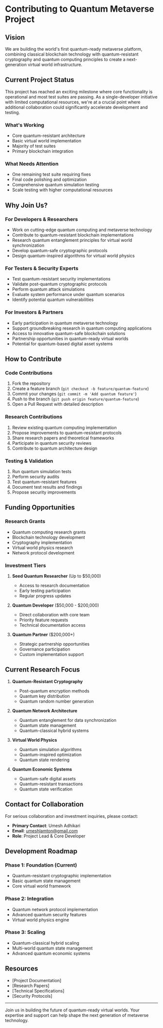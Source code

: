 # Contributing to Quantum Metaverse Project

## Vision
We are building the world's first quantum-ready metaverse platform, combining classical blockchain technology with quantum-resistant cryptography and quantum computing principles to create a next-generation virtual world infrastructure.

## Current Project Status

This project has reached an exciting milestone where core functionality is operational and most test suites are passing. As a single-developer initiative with limited computational resources, we're at a crucial point where additional collaboration could significantly accelerate development and testing.

### What's Working
- Core quantum-resistant architecture
- Basic virtual world implementation
- Majority of test suites
- Primary blockchain integration

### What Needs Attention
- One remaining test suite requiring fixes
- Final code polishing and optimization
- Comprehensive quantum simulation testing
- Scale testing with higher computational resources

## Why Join Us?

### For Developers & Researchers
- Work on cutting-edge quantum computing and metaverse technology
- Contribute to quantum-resistant blockchain implementations
- Research quantum entanglement principles for virtual world synchronization
- Develop quantum-safe cryptographic protocols
- Design quantum-inspired algorithms for virtual world physics

### For Testers & Security Experts
- Test quantum-resistant security implementations
- Validate post-quantum cryptographic protocols
- Perform quantum attack simulations
- Evaluate system performance under quantum scenarios
- Identify potential quantum vulnerabilities

### For Investors & Partners
- Early participation in quantum metaverse technology
- Support groundbreaking research in quantum computing applications
- Access to innovative quantum-safe blockchain solutions
- Partnership opportunities in quantum-ready virtual worlds
- Potential for quantum-based digital asset systems

## How to Contribute

### Code Contributions
1. Fork the repository
2. Create a feature branch (`git checkout -b feature/quantum-feature`)
3. Commit your changes (`git commit -m 'Add quantum feature'`)
4. Push to the branch (`git push origin feature/quantum-feature`)
5. Open a Pull Request with detailed description

### Research Contributions
1. Review existing quantum computing implementation
2. Propose improvements to quantum-resistant protocols
3. Share research papers and theoretical frameworks
4. Participate in quantum security reviews
5. Contribute to quantum architecture design

### Testing & Validation
1. Run quantum simulation tests
2. Perform security audits
3. Test quantum-resistant features
4. Document test results and findings
5. Propose security improvements

## Funding Opportunities

### Research Grants
- Quantum computing research grants
- Blockchain technology development
- Cryptography implementation
- Virtual world physics research
- Network protocol development

### Investment Tiers
1. **Seed Quantum Researcher** (Up to $50,000)
   - Access to research documentation
   - Early testing participation
   - Regular progress updates

2. **Quantum Developer** ($50,000 - $200,000)
   - Direct collaboration with core team
   - Priority feature requests
   - Technical documentation access

3. **Quantum Partner** ($200,000+)
   - Strategic partnership opportunities
   - Governance participation
   - Custom implementation support

## Current Research Focus

1. **Quantum-Resistant Cryptography**
   - Post-quantum encryption methods
   - Quantum key distribution
   - Quantum random number generation

2. **Quantum Network Architecture**
   - Quantum entanglement for data synchronization
   - Quantum state management
   - Quantum-classical hybrid systems

3. **Virtual World Physics**
   - Quantum simulation algorithms
   - Quantum-inspired optimization
   - Quantum state rendering

4. **Quantum Economic Systems**
   - Quantum-safe digital assets
   - Quantum-resistant transactions
   - Quantum state verification

## Contact for Collaboration

For serious collaboration and investment inquiries, please contact:
- **Primary Contact**: Umesh Adhikari
- **Email**: umeshlamton@gmail.com
- **Role**: Project Lead & Core Developer

## Development Roadmap

### Phase 1: Foundation (Current)
- Quantum-resistant cryptographic implementation
- Basic quantum state management
- Core virtual world framework

### Phase 2: Integration
- Quantum network protocol implementation
- Advanced quantum security features
- Virtual world physics engine

### Phase 3: Scaling
- Quantum-classical hybrid scaling
- Multi-world quantum state management
- Advanced quantum economic systems

## Resources
- [Project Documentation]
- [Research Papers]
- [Technical Specifications]
- [Security Protocols]

---

Join us in building the future of quantum-ready virtual worlds. Your expertise and support can help shape the next generation of metaverse technology.
